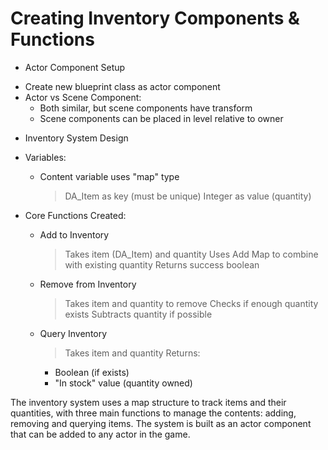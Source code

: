 # Creating Inventory Components & Functions

- Actor Component Setup
 * Create new blueprint class as actor component
 * Actor vs Scene Component:
   - Both similar, but scene components have transform
   - Scene components can be placed in level relative to owner

- Inventory System Design
 * Variables:
   - Content variable uses "map" type
     > DA_Item as key (must be unique)
     > Integer as value (quantity)

 * Core Functions Created:
   - Add to Inventory
     > Takes item (DA_Item) and quantity
     > Uses Add Map to combine with existing quantity
     > Returns success boolean

   - Remove from Inventory
     > Takes item and quantity to remove
     > Checks if enough quantity exists
     > Subtracts quantity if possible

   - Query Inventory
     > Takes item and quantity
     > Returns:
       * Boolean (if exists)
       * "In stock" value (quantity owned)

The inventory system uses a map structure to track items and their quantities, with three main functions to manage the contents: adding, removing and querying items. The system is built as an actor component that can be added to any actor in the game.
